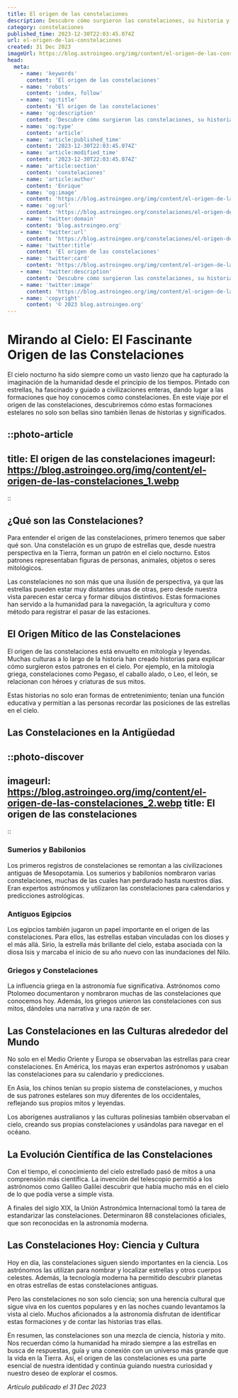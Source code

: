 ```yaml
---
title: El origen de las constelaciones
description: Descubre cómo surgieron las constelaciones, su historia y significado cultural en la astronomía a lo largo de las civilizaciones antiguas del mundo.
category: constelaciones
published_time: 2023-12-30T22:03:45.074Z
url: el-origen-de-las-constelaciones
created: 31 Dec 2023
imageUrl: https://blog.astroingeo.org/img/content/el-origen-de-las-constelaciones_1.webp
head:
  meta:
    - name: 'keywords'
      content: 'El origen de las constelaciones'
    - name: 'robots'
      content: 'index, follow'
    - name: 'og:title'
      content: 'El origen de las constelaciones'
    - name: 'og:description'
      content: 'Descubre cómo surgieron las constelaciones, su historia y significado cultural en la astronomía a lo largo de las civilizaciones antiguas del mundo.'
    - name: 'og:type'
      content: 'article'
    - name: 'article:published_time'
      content: '2023-12-30T22:03:45.074Z'
    - name: 'article:modified_time'
      content: '2023-12-30T22:03:45.074Z'
    - name: 'article:section'
      content: 'constelaciones'
    - name: 'article:author'
      content: 'Enrique'
    - name: 'og:image'
      content: 'https://blog.astroingeo.org/img/content/el-origen-de-las-constelaciones_1.webp'
    - name: 'og:url'
      content: 'https://blog.astroingeo.org/constelaciones/el-origen-de-las-constelaciones'
    - name: 'twitter:domain'
      content: 'blog.astroingeo.org'
    - name: 'twitter:url'
      content: 'https://blog.astroingeo.org/constelaciones/el-origen-de-las-constelaciones'
    - name: 'twitter:title'
      content: 'El origen de las constelaciones'
    - name: 'twitter:card'
      content: 'https://blog.astroingeo.org/img/content/el-origen-de-las-constelaciones_1.webp'
    - name: 'twitter:description'
      content: 'Descubre cómo surgieron las constelaciones, su historia y significado cultural en la astronomía a lo largo de las civilizaciones antiguas del mundo.'
    - name: 'twitter:image'
      content: 'https://blog.astroingeo.org/img/content/el-origen-de-las-constelaciones_1.webp'
    - name: 'copyright'
      content: '© 2023 blog.astroingeo.org'
---
```

# Mirando al Cielo: El Fascinante Origen de las Constelaciones

El cielo nocturno ha sido siempre como un vasto lienzo que ha capturado la imaginación de la humanidad desde el principio de los tiempos. Pintado con estrellas, ha fascinado y guiado a civilizaciones enteras, dando lugar a las formaciones que hoy conocemos como constelaciones. En este viaje por el origen de las constelaciones, descubriremos cómo estas formaciones estelares no solo son bellas sino también llenas de historias y significados.

::photo-article
---
title: El origen de las constelaciones
imageurl: https://blog.astroingeo.org/img/content/el-origen-de-las-constelaciones_1.webp
---
::

## ¿Qué son las Constelaciones?

Para entender el origen de las constelaciones, primero tenemos que saber qué son. Una constelación es un grupo de estrellas que, desde nuestra perspectiva en la Tierra, forman un patrón en el cielo nocturno. Estos patrones representaban figuras de personas, animales, objetos o seres mitológicos.

Las constelaciones no son más que una ilusión de perspectiva, ya que las estrellas pueden estar muy distantes unas de otras, pero desde nuestra vista parecen estar cerca y formar dibujos distintivos. Estas formaciones han servido a la humanidad para la navegación, la agricultura y como método para registrar el pasar de las estaciones.

## El Origen Mítico de las Constelaciones

El origen de las constelaciones está envuelto en mitología y leyendas. Muchas culturas a lo largo de la historia han creado historias para explicar cómo surgieron estos patrones en el cielo. Por ejemplo, en la mitología griega, constelaciones como Pegaso, el caballo alado, o Leo, el león, se relacionan con héroes y criaturas de sus mitos.

Estas historias no solo eran formas de entretenimiento; tenían una función educativa y permitían a las personas recordar las posiciones de las estrellas en el cielo.

## Las Constelaciones en la Antigüedad


::photo-discover
---
imageurl: https://blog.astroingeo.org/img/content/el-origen-de-las-constelaciones_2.webp
title: El origen de las constelaciones
---
::

### Sumerios y Babilonios

Los primeros registros de constelaciones se remontan a las civilizaciones antiguas de Mesopotamia. Los sumerios y babilonios nombraron varias constelaciones, muchas de las cuales han perdurado hasta nuestros días. Eran expertos astrónomos y utilizaron las constelaciones para calendarios y predicciones astrológicas.

### Antiguos Egipcios

Los egipcios también jugaron un papel importante en el origen de las constelaciones. Para ellos, las estrellas estaban vinculadas con los dioses y el más allá. Sirio, la estrella más brillante del cielo, estaba asociada con la diosa Isis y marcaba el inicio de su año nuevo con las inundaciones del Nilo.

### Griegos y Constelaciones

La influencia griega en la astronomía fue significativa. Astrónomos como Ptolomeo documentaron y nombraron muchas de las constelaciones que conocemos hoy. Además, los griegos unieron las constelaciones con sus mitos, dándoles una narrativa y una razón de ser.

## Las Constelaciones en las Culturas alrededor del Mundo

No solo en el Medio Oriente y Europa se observaban las estrellas para crear constelaciones. En América, los mayas eran expertos astrónomos y usaban las constelaciones para su calendario y predicciones.

En Asia, los chinos tenían su propio sistema de constelaciones, y muchos de sus patrones estelares son muy diferentes de los occidentales, reflejando sus propios mitos y leyendas.

Los aborígenes australianos y las culturas polinesias también observaban el cielo, creando sus propias constelaciones y usándolas para navegar en el océano.

## La Evolución Científica de las Constelaciones

Con el tiempo, el conocimiento del cielo estrellado pasó de mitos a una comprensión más científica. La invención del telescopio permitió a los astrónomos como Galileo Galilei descubrir que había mucho más en el cielo de lo que podía verse a simple vista.

A finales del siglo XIX, la Unión Astronómica Internacional tomó la tarea de estandarizar las constelaciones. Determinaron 88 constelaciones oficiales, que son reconocidas en la astronomía moderna.

## Las Constelaciones Hoy: Ciencia y Cultura

Hoy en día, las constelaciones siguen siendo importantes en la ciencia. Los astrónomos las utilizan para nombrar y localizar estrellas y otros cuerpos celestes. Además, la tecnología moderna ha permitido descubrir planetas en otras estrellas de estas constelaciones antiguas.

Pero las constelaciones no son solo ciencia; son una herencia cultural que sigue viva en los cuentos populares y en las noches cuando levantamos la vista al cielo. Muchos aficionados a la astronomía disfrutan de identificar estas formaciones y de contar las historias tras ellas.

En resumen, las constelaciones son una mezcla de ciencia, historia y mito. Nos recuerdan cómo la humanidad ha mirado siempre a las estrellas en busca de respuestas, guía y una conexión con un universo más grande que la vida en la Tierra. Así, el origen de las constelaciones es una parte esencial de nuestra identidad y continúa guiando nuestra curiosidad y nuestro deseo de explorar el cosmos.

_Artículo publicado el 31 Dec 2023_